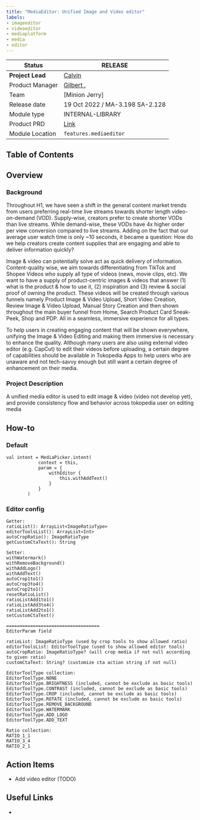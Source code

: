 ```yaml
---
title: "MediaEditor: Unified Image and Video editor"
labels:
- imageeditor
- videoeditor
- mediaplatform
- media
- editor
---
```


<!--left header table-->
| **Status**       | <!--start status:GREEN-->RELEASE<!--end status-->                                                                 |
|------------------|-------------------------------------------------------------------------------------------------------------------|
| **Project Lead** | [Calvin](https://tokopedia.atlassian.net/wiki/people/5c6beecd9170244d98d7d0c4)                                    |
| Product Manager  | [Gilbert .](https://tokopedia.atlassian.net/wiki/people/612c2c400f8ff40068adbfae?ref=confluence)                  |
| Team             | [Minion Jerry]                                                                                                    |
| Release date     | 19 Oct 2022 / <!--start status:GREY-->MA-3.198<!--end status--> <!--start status:GREY-->SA-2.128<!--end status--> |
| Module type      | <!--start status:PURPLE-->INTERNAL-LIBRARY<!--end status-->                                                       |
| Product PRD      | [Link](https://tokopedia.atlassian.net/wiki/spaces/CO/pages/2281898008/PRD+-+Immersive+Image+Video+Editor)        |
| Module Location  | `features.mediaeditor`                                                                                            | `features/media/mediaeditor` |

## Table of Contents

<!--toc-->

## Overview

### Background

Throughout H1, we have seen a shift in the general content market trends from users preferring real-time live streams towards shorter length video-on-demand (VOD). Supply-wise, creators prefer to create shorter VODs than live streams. While demand-wise, these VODs have 4x higher order per view conversion compared to live streams. Adding on the fact that our average user watch time is only ~10 seconds, it became a question: How do we help creators create content supplies that are engaging and able to deliver information quickly?

Image & video can potentially solve act as quick delivery of information. Content-quality wise, we aim towards differentiating from TikTok and Shopee Videos who supply all type of videos (news, movie clips, etc). We want to have a supply of product-centric images & videos that answer (1) what is the product & how to use it, (2) inspiration and (3) review & social proof of owning the product. These videos will be created through various funnels namely Product Image & Video Upload, Short Video Creation, Review Image & Video Upload, Manual Story Creation and then shown throughout the main buyer funnel from Home, Search Product Card Sneak-Peek, Shop and PDP. All in a seamless, immersive experience for all types.

To help users in creating engaging content that will be shown everywhere, unifying the Image & Video Editing and making them immersive is necessary to enhance the quality. Although many users are also using external video editor (e.g. CapCut) to edit their videos before uploading, a certain degree of capabilities should be available in Tokopedia Apps to help users who are unaware and not tech-savvy enough but still want a certain degree of enhancement on their media.

### Project Description

A unified media editor is used to edit image & video (video not develop yet), and provide consistency flow and behavior across tokopedia user on editing media  

## How-to

### Default



```
val intent = MediaPicker.intent(
            context = this,
            param = {
                withEditor { 
                    this.withAddText()
                }
            }
        )
```

### Editor config



```
Getter:
ratioList(): ArrayList<ImageRatioType>
editorToolsList(): ArrayList<Int>
autoCropRatio(): ImageRatioType
getCustomCtaText(): String

Setter:
withWatermark()
withRemoveBackground()
withAddLogo()
withAddText()
autoCrop1to1()
autoCrop3to4()
autoCrop2to1()
resetRatioList()
ratioListAdd1to1()
ratioListAdd3to4()
ratioListAdd2to1()
setCustomCtaText()

===================================
EditorParam field

ratioList: ImageRatioType (used by crop tools to show allowed ratio)
editorToolsList: EditorToolType (used to show allowed editor tools)
autoCropRatio: ImageRatioType? (will crop media if not null according to given ratio)
customCtaText: String? (customize cta action string if not null)

EditorToolType collection:
EditorToolType.NONE
EditorToolType.BRIGHTNESS (included, cannot be exclude as basic tools)
EditorToolType.CONTRAST (included, cannot be exclude as basic tools)
EditorToolType.CROP (included, cannot be exclude as basic tools)
EditorToolType.ROTATE (included, cannot be exclude as basic tools)
EditorToolType.REMOVE_BACKGROUND
EditorToolType.WATERMARK
EditorToolType.ADD_LOGO
EditorToolType.ADD_TEXT

Ratio collection:
RATIO_1_1
RATIO_3_4
RATIO_2_1
```

## Action Items

- Add video editor (TODO)

## Useful Links

- 
